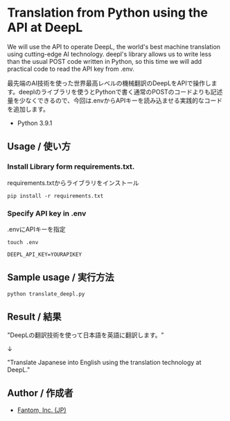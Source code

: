 # Translation from Python using the API at DeepL

We will use the API to operate DeepL, the world's best machine translation using cutting-edge AI technology. deepl's library allows us to write less than the usual POST code written in Python, so this time we will add practical code to read the API key from .env.

最先端のAI技術を使った世界最高レベルの機械翻訳のDeepLをAPIで操作します。deeplのライブラリを使うとPythonで書く通常のPOSTのコードよりも記述量を少なくできるので、今回は.envからAPIキーを読み込ませる実践的なコードを追加します。

- Python 3.9.1

## Usage / 使い方

### Install Library form requirements.txt.

requirements.txtからライブラリをインストール


	pip install -r requirements.txt

### Specify API key in .env

.envにAPIキーを指定

    touch .env

	DEEPL_API_KEY=YOURAPIKEY
	
## Sample usage / 実行方法

	python translate_deepl.py

## Result / 結果
"DeepLの翻訳技術を使って日本語を英語に翻訳します。"

↓ 

"Translate Japanese into English using the translation technology at DeepL."


## Author / 作成者

- [Fantom, Inc. (JP)](https://twitter.com/Fantomcojp)